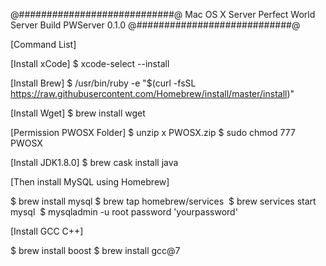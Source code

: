 

@############################@
	Mac OS X Server
	Perfect World Server
	Build PWServer 0.1.0
@############################@


[Command List]

[Install xCode]
$ xcode-select --install

[Install Brew]
$ /usr/bin/ruby -e "$(curl -fsSL https://raw.githubusercontent.com/Homebrew/install/master/install)"

[Install Wget]
$ brew install wget


[Permission PWOSX Folder]
$ unzip x PWOSX.zip
$ sudo chmod 777 PWOSX

[Install JDK1.8.0]
$ brew cask install java

[Then install MySQL using Homebrew]

$ brew install mysql
$ brew tap homebrew/services 
$ brew services start mysql 
$ mysqladmin -u root password 'yourpassword'

[Install GCC C++]

$ brew install boost
$ brew install gcc@7
